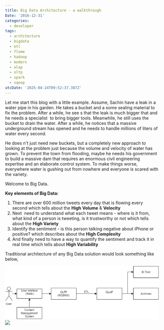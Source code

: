 ```yaml
---
title: Big Data Architecture - a walkthrough
Date: '2016-12-31'
categories:
  - developer
tags:
  - architecture
  - bigdata
  - etl
  - flume
  - hadoop
  - modern
  - olap
  - oltp
  - spark
  - sqoop
utcDate: '2025-04-24T09:52:37.387Z'
---
```


Let me start this blog with a little example. Assume, Sachin have a leak in a water pipe in his garden. He takes a bucket and a some sealing material to fix the problem. After a while, he see s that the leak is much bigger that and he needs a specialist  to bring bigger tools. Meanwhile, he still uses the bucket to drain the water. After a while, he notices that a massive underground stream has opened and he needs to handle millions of liters of water every second.   
  
He does n't just need new buckets, but a completely new approach to looking at the problem just because the volume and velocity of water has grown. To prevent the town from flooding, maybe he needs his government to build a massive dam that requires an enormous civil engineering expertise and an elaborate control system. To make things worse, everywhere water is gushing out from nowhere and everyone is scared with the variety.  
  
Welcome to Big Data.  

  

  

**Key elements of Big Data:**

  

1. There are over 600 million tweets every day that is flowing every second which tells about the **High** **Volume** & **Velocity**
2. Next  need to understand what each tweet means - where is it from, what kind of a person is tweeting, is it trustworthy or not which tells about the **High Variety**
3. Identify the sentiment - is this person talking negative about iPhone or positive? which describes about the **High Complexity**
4. And finally need to have a way to quantify the sentiment and track it in real time which tells about **High Variability**

Traditional architecture of any Big Data solution would look something like below,  
  
  

[![](images/a7cc8-new.png)![](https://sajeetharan.wordpress.com/wp-content/uploads/2016/12/a7cc8-new.png?w=300)](https://sajeetharan.wordpress.com/wp-content/uploads/2016/12/59b94-old.png)
